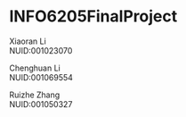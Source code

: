 # INFO6205FinalProject
Xiaoran Li     
NUID:001023070

Chenghuan Li   
NUID:001069554

Ruizhe Zhang   
NUID:001050327
